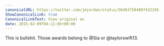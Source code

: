 ```yaml
---
canonicalURL: https://twitter.com/jmjordan/status/564637584807432195
ShowCanonicalLink: true
CanonicalLinkText: View original on
date: 2015-02-09T04:11:05+00:00
---
```

This is bullshit. Those awards belong to @Sia or @taylorswift13.